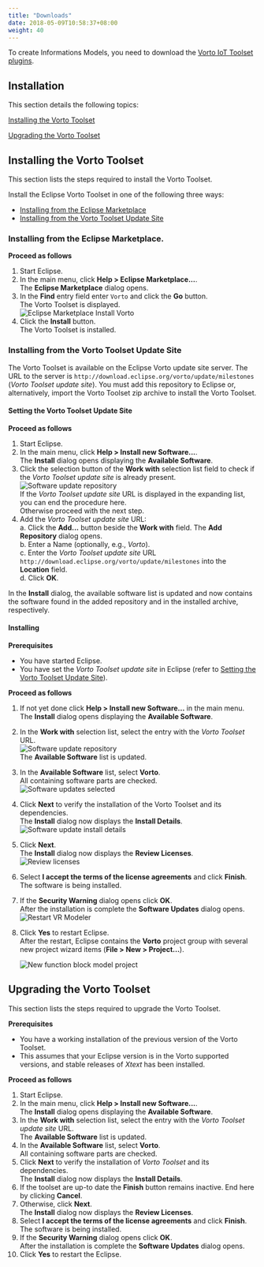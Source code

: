 ```yaml
---
title: "Downloads"
date: 2018-05-09T10:58:37+08:00
weight: 40
---
```

To create Informations Models, you need to download the [Vorto IoT Toolset plugins](https://marketplace.eclipse.org/content/vorto-toolset).

## Installation

This section details the following topics:

[Installing the Vorto Toolset](#installing-the-vorto-toolset)  

[Upgrading the Vorto Toolset](#upgrading-the-vorto-toolset)  

## Installing the Vorto Toolset

This section lists the steps required to install the Vorto Toolset.

Install the Eclipse Vorto Toolset in one of the following three ways:
 
* [Installing from the Eclipse Marketplace](#installing-from-the-eclipse-marketplace)  
* [Installing from the Vorto Toolset Update Site](#installing-from-the-vorto-toolset-update-site)  

### Installing from the Eclipse Marketplace.

**Proceed as follows**

1. Start Eclipse.
2. In the main menu, click **Help > Eclipse Marketplace...**.  
   The **Eclipse Marketplace** dialog opens.
3. In the **Find** entry field enter `Vorto` and click the **Go** button.  
   The Vorto Toolset is displayed.  
   ![Eclipse Marketplace Install Vorto](/images/documentation/vorto_eclipse_vorto_download_marketplace_install_dialog.png)
4. Click the **Install** button.  
   The Vorto Toolset is installed.

### Installing from the Vorto Toolset Update Site

The Vorto Toolset is available on the Eclipse Vorto update site server. The URL to the server is `http://download.eclipse.org/vorto/update/milestones` (*Vorto Toolset update site*). You must add this repository to Eclipse or, alternatively, import the Vorto Toolset zip archive to install the Vorto Toolset.

#### Setting the Vorto Toolset Update Site

**Proceed as follows**

1. Start Eclipse.  
2. In the main menu, click **Help > Install new Software...**.  
   The **Install** dialog opens displaying the **Available Software**.
3. Click the selection button of the **Work with** selection list field to check if the *Vorto Toolset update site* is already present.  
   ![Software update repository](/images/documentation/m2m_tc_vrm_software_updates_install_vorto_repository_present.png)  
   If the *Vorto Toolset update site* URL is displayed in the expanding list, you can end the procedure here.  
   Otherwise proceed with the next step.
4. Add the *Vorto Toolset update site* URL:  
   a. Click the **Add...** button beside the **Work with** field. The **Add Repository** dialog opens.  
   b. Enter a Name (optionally, e.g., *Vorto*).  
   c. Enter the *Vorto Toolset update site* URL `http://download.eclipse.org/vorto/update/milestones` into the **Location** field.  
   d. Click **OK**.

In the **Install** dialog, the available software list is updated and now contains the software found in the added repository and in the installed archive, respectively.

#### Installing

**Prerequisites**  

- You have started Eclipse.  
- You have set the *Vorto Toolset update site* in Eclipse (refer to [Setting the Vorto Toolset Update Site](#setting-the-vorto-toolset-update-site)).

**Proceed as follows**  

1. If not yet done click **Help > Install new Software...** in the main menu.  
   The **Install** dialog opens displaying the **Available Software**.  
2. In the **Work with** selection list, select the entry with the *Vorto Toolset* URL.  
   ![Software update repository](/images/documentation/m2m_tc_vrm_software_updates_install_vorto_repository_present.png)  
   The **Available Software** list is updated.  
3. In the **Available Software** list, select **Vorto**.  
   All containing software parts are checked.  
   ![Software updates selected](/images/documentation/m2m_tc_vrm_software_updates_selected_m2m_plugin_1.png)  
4. Click **Next** to verify the installation of the Vorto Toolset and its dependencies.  
   The **Install** dialog now displays the **Install Details**.  
   ![Software update install details](/images/documentation/m2m_tc_vrm_software_updates_install_m2m_details_1.png)  
5. Click **Next**.  
   The **Install** dialog now displays the **Review Licenses**.  
   ![Review licenses](/images/documentation/m2m_tc_vrm_software_updates_m2m_review_license_1.png)  
6. Select **I accept the terms of the license agreements** and click **Finish**.  
   The software is being installed.  
7. If the **Security Warning** dialog opens click **OK**.  
   After the installation is complete the **Software Updates** dialog opens.  
   ![Restart VR Modeler](/images/documentation/m2m_tc_vrm_software_updates_restart.png)  
8. Click **Yes** to restart Eclipse.  
   After the restart, Eclipse contains the **Vorto** project group with several new project wizard items (**File > New > Project...**).

   ![New function block model project](/images/documentation/m2m_tc_new_vorto_function_block_model_wizard.png)  

## Upgrading the Vorto Toolset

This section lists the steps required to upgrade the Vorto Toolset.

**Prerequisites**  

- You have a working installation of the previous version of the Vorto Toolset.  
- This assumes that your Eclipse version is in the Vorto supported versions, and stable releases of *Xtext* has been installed.

**Proceed as follows**  

1. Start Eclipse.
2. In the main menu, click **Help > Install new Software...**.  
   The **Install** dialog opens displaying the **Available Software**.  
2. In the **Work with** selection list, select the entry with the *Vorto Toolset update site* URL.  
   The **Available Software** list is updated.  
3. In the **Available Software** list, select **Vorto**.  
   All containing software parts are checked.
4. Click **Next** to verify the installation of *Vorto Toolset* and its dependencies.  
   The **Install** dialog now displays the **Install Details**.  
5. If the toolset are up-to date the **Finish** button remains inactive. End here by clicking **Cancel**.
5. Otherwise, click **Next**.  
   The **Install** dialog now displays the **Review Licenses**.
6. Select **I accept the terms of the license agreements** and click **Finish**.  
   The software is being installed.  
7. If the **Security Warning** dialog opens click **OK**.  
   After the installation is complete the **Software Updates** dialog opens.  
8. Click **Yes** to restart the Eclipse.  